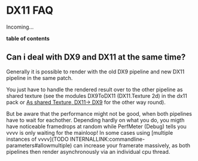 # DX11 FAQ
Incoming...  

**table of contents**  


## Can i deal with DX9 and DX11 at the same time?
Generally it is possible to render with the old DX9 pipeline and new DX11 pipeline in the same patch.   

You just have to handle the rendered result over to the other pipeline as shared texture (see the modules <span class="node">DX9ToDX11 (DX11.Texture 2d)</span> in the dx11 pack or <a href="https://discourse.vvvv.org/t/As shared Texture, DX11-> DX9" class="extURL forum" target="_blank">As shared Texture, DX11-> DX9</a> for the other way round).   

But be aware that the performance might not be good, when both pipelines have to wait for eachother. Depending hardly on what you do, you migth have noticeable framedrops at random while <span class="node">PerfMeter (Debug)</span> tells you vvvv is only waiting for the mainloop! In some cases using [multiple instances of vvvv](TODO INTERNALLINK:commandline-parameters#allowmultiple) can increase your framerate massively, as both pipelines then render asynchronously via an individual cpu thread.